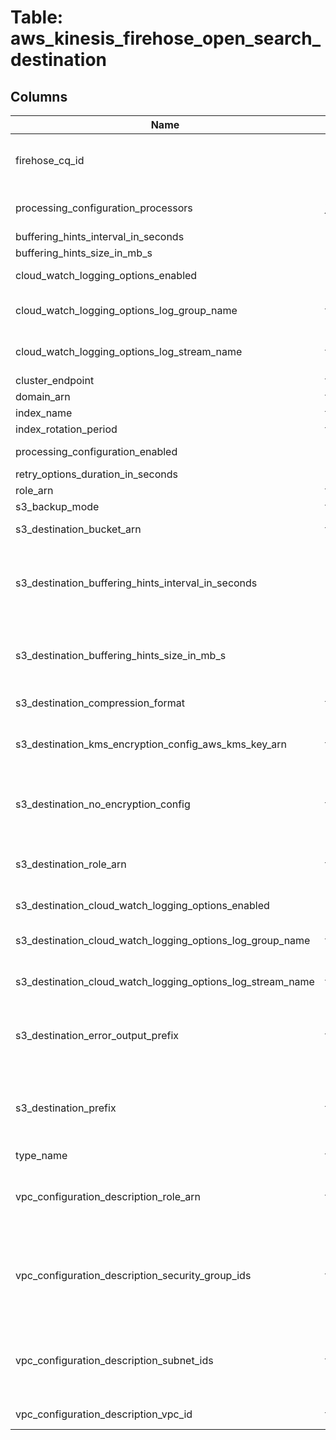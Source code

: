 
# Table: aws_kinesis_firehose_open_search_destination

## Columns
| Name        | Type           | Description  |
| ------------- | ------------- | -----  |
|firehose_cq_id|uuid|Unique CloudQuery ID of aws_kinesis_firehoses table (FK)|
|processing_configuration_processors|jsonb|Describes a data processing configuration|
|buffering_hints_interval_in_seconds|bigint||
|buffering_hints_size_in_mb_s|bigint||
|cloud_watch_logging_options_enabled|boolean|Enables or disables CloudWatch logging|
|cloud_watch_logging_options_log_group_name|text|The CloudWatch group name for logging|
|cloud_watch_logging_options_log_stream_name|text|The CloudWatch log stream name for logging|
|cluster_endpoint|text||
|domain_arn|text||
|index_name|text||
|index_rotation_period|text||
|processing_configuration_enabled|boolean|Enables or disables data processing|
|retry_options_duration_in_seconds|bigint||
|role_arn|text||
|s3_backup_mode|text||
|s3_destination_bucket_arn|text|The ARN of the S3 bucket|
|s3_destination_buffering_hints_interval_in_seconds|bigint|Buffer incoming data for the specified period of time, in seconds, before delivering it to the destination|
|s3_destination_buffering_hints_size_in_mb_s|bigint|Buffer incoming data to the specified size, in MiBs, before delivering it to the destination|
|s3_destination_compression_format|text|The compression format|
|s3_destination_kms_encryption_config_aws_kms_key_arn|text|The Amazon Resource Name (ARN) of the encryption key|
|s3_destination_no_encryption_config|text|Specifically override existing encryption information to ensure that no encryption is used|
|s3_destination_role_arn|text|The Amazon Resource Name (ARN) of the AWS credentials|
|s3_destination_cloud_watch_logging_options_enabled|boolean|Enables or disables CloudWatch logging|
|s3_destination_cloud_watch_logging_options_log_group_name|text|The CloudWatch group name for logging|
|s3_destination_cloud_watch_logging_options_log_stream_name|text|The CloudWatch log stream name for logging|
|s3_destination_error_output_prefix|text|A prefix that Kinesis Data Firehose evaluates and adds to failed records before writing them to S3|
|s3_destination_prefix|text|The "YYYY/MM/DD/HH" time format prefix is automatically used for delivered Amazon S3 files|
|type_name|text||
|vpc_configuration_description_role_arn|text|The ARN of the IAM role that the delivery stream uses to create endpoints in the destination VPC|
|vpc_configuration_description_security_group_ids|text[]|The IDs of the security groups that Kinesis Data Firehose uses when it creates ENIs in the VPC of the Amazon ES destination|
|vpc_configuration_description_subnet_ids|text[]|The IDs of the subnets that Kinesis Data Firehose uses to create ENIs in the VPC of the Amazon ES destination|
|vpc_configuration_description_vpc_id|text|The ID of the Amazon ES destination's VPC|

